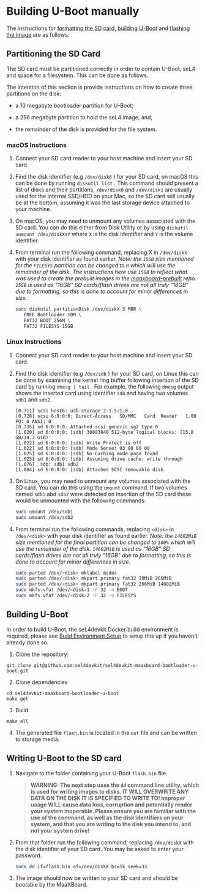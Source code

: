 # Building U-Boot manually 

The instructions for [formatting the SD card](#partitioning-the-sd-card), [building U-Boot](#building-u-boot) and [flashing the image](#writing-u-boot-to-the-sd-card) are as follows:
## Partitioning the SD Card

The SD card must be partitioned correctly in order to contain U-Boot, seL4 and space for a filesystem. This can be done as follows.

The intention of this section is provide instructions on how to create three partitions on the disk:

- a 10 megabyte bootloader partition for U-Boot;

- a 256 megabyte partition to hold the seL4 image; and,

- the remainder of the disk is provided for the file system.

### macOS Instructions

1. Connect your SD card reader to your host machine and insert your SD card.

2. Find the disk identifier (e.g `/dev/disk6` ) for your SD card, on macOS this can be done by running `diskutil list` . This command should present a list of disks and their partitions, `/dev/disk0` and `/dev/disk1` are usually used for the internal SSD/HDD on your Mac, so the SD card will usually be at the bottom, assuming it was the last storage device attached to your machine.

3. On macOS, you may need to unmount any volumes associated with the SD card. You can do this either from Disk Utility or by using `diskutil unmount /dev/diskXsY` where `X` is the disk identifier and `Y` is the volume identifier.

4. From terminal run the following command, replacing X in `/dev/diskX` with your disk identifier as found earlier. *Note: the `15GB` size mentioned for the `FILESYS` partition can be changed to `R` which will use the remainder of the disk. The instructions here use `15GB` to reflect what was used to create the prebuilt images in the [maaxboard-prebuilt](https://github.com/sel4devkit/maaxboard-prebuilt) repo. `15GB` is used as "16GB" SD cards/flash drives are not all truly "16GB" due to formatting, so this is done to account for minor differences in size.*

   ```sh
   sudo diskutil partitionDisk /dev/diskX 3 MBR \
      FREE Bootloader 10M \
      FAT32 BOOT 256M \
      FAT32 FILESYS 15GB
   ```

### Linux Instructions

1. Connect your SD card reader to your host machine and insert your SD card.

2. Find the disk identifier (e.g `/dev/sdb` ) for your SD card, on Linux this can be done by examining the kernel ring buffer following insertion of the SD card by running `dmesg | tail` . For example, the following `dmesg` output shows the inserted card using identifier `sdb` and having two volumes `sdb1` and `sdb2`.

   ```text
   [0.711] scsi host6: usb-storage 2-1.5:1.0
   [0.728] scsi 6:0:0:0: Direct-Access   SD/MMC   Card  Reader   1.00 PQ: 0 ANSI: 0
   [0.735] sd 6:0:0:0: Attached scsi generic sg2 type 0
   [1.020] sd 6:0:0:0: [sdb] 30883840 512-byte logical blocks: (15.8 GB/14.7 GiB)
   [1.022] sd 6:0:0:0: [sdb] Write Protect is off
   [1.022] sd 6:0:0:0: [sdb] Mode Sense: 03 00 00 00
   [1.025] sd 6:0:0:0: [sdb] No Caching mode page found
   [1.025] sd 6:0:0:0: [sdb] Assuming drive cache: write through
   [1.076]  sdb: sdb1 sdb2
   [1.084] sd 6:0:0:0: [sdb] Attached SCSI removable disk
   ```

3. On Linux, you may need to unmount any volumes associated with the SD card. You can do this using the `umount` command. If two volumes named `sdb1` abd `sdb2` were detected on insertion of the SD card these would be unmounted with the following commands:

   ```sh
   sudo umount /dev/sdb1
   sudo umount /dev/sdb2
   ```

4. From terminal run the following commands, replacing `<disk>` in `/dev/<disk>` with your disk identifier as found earlier. *Note: the `14602MiB` size mentioned for the final partition can be changed to `100%` which will use the remainder of the disk. `14602MiB` is used as "16GB" SD cards/flash drives are not all truly "16GB" due to formatting, so this is done to account for minor differences in size.*

   ```sh
   sudo parted /dev/<disk> mklabel msdos
   sudo parted /dev/<disk> mkpart primary fat32 10MiB 266MiB
   sudo parted /dev/<disk> mkpart primary fat32 266MiB 14602MiB
   sudo mkfs.vfat /dev/<disk>1 -F 32 -n BOOT
   sudo mkfs.vfat /dev/<disk>2 -F 32 -n FILESYS
   ```

## Building U-Boot

In order to build U-Boot, the seL4devkit Docker build environment is required, please see [Build Environment Setup](build_environment_setup.md) to setup this up if you haven't already done so.

1. Clone the repository:
```
git clone git@github.com:sel4devkit/sel4devkit-maaxboard-bootloader-u-boot.git
```

2. Clone dependencies 
```
cd sel4devkit-maaxboard-bootloader-u-boot
make get
```

3. Build
```
make all
```

4. The generated file `flash.bin` is located in the `out` file and can be written to storage media.


## Writing U-Boot to the SD card

1. Navigate to the folder containing your U-Boot `flash.bin` file. 

    > **WARNING: The next step uses the `dd` command line utility, which is used for writing images to disks. IT WILL OVERWRITE ANY DATA ON THE DISK IT IS SPECIFIED TO WRITE TO! Improper usage WILL cause data loss, corruption and potentially render your system inoperable. Please ensure you are familiar with the use of the command, as well as the disk identifiers on your system, and that you are writing to the disk you intend to, and not your system drive!**

2. From that folder run the following command, replacing `/dev/diskX` with the disk identifier of your SD card. You may be asked to enter your password.

    ```sh
    sudo dd if=flash.bin of=/dev/diskX bs=1k seek=33
    ```

3. The image should now be written to your SD card and should be bootable by the MaaXBoard.


